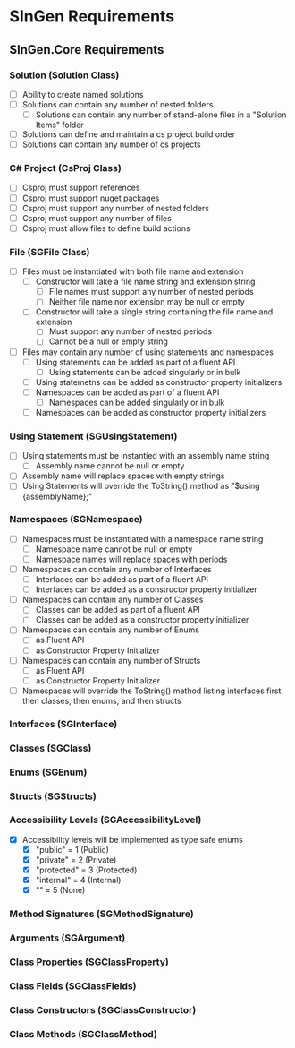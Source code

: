# SlnGen Requirements


## SlnGen.Core Requirements
### Solution (Solution Class)
- [ ] Ability to create named solutions
- [ ] Solutions can contain any number of nested folders
  - [ ] Solutions can contain any number of stand-alone files in a "Solution Items" folder
- [ ] Solutions can define and maintain a cs project build order
- [ ] Solutions can contain any number of cs projects

### C# Project (CsProj Class)
- [ ] Csproj must support references
- [ ] Csproj must support nuget packages
- [ ] Csproj must support any number of nested folders
- [ ] Csproj must support any number of files
- [ ] Csproj must allow files to define build actions

### File (SGFile Class)
- [ ] Files must be instantiated with both file name and extension
  - [ ] Constructor will take a file name string and extension string
    - [ ] File names must support any number of nested periods
    - [ ] Neither file name nor extension may be null or empty
  - [ ] Constructor will take a single string containing the file name and extension
    - [ ] Must support any number of nested periods
    - [ ] Cannot be a null or empty string
- [ ] Files may contain any number of using statements and namespaces
  - [ ] Using statements can be added as part of a fluent API
    - [ ] Using statements can be added singularly or in bulk
  - [ ] Using statemetns can be added as constructor property initializers
  - [ ] Namespaces can be added as part of a fluent API
    - [ ] Namespaces can be added singularly or in bulk
  - [ ] Namespaces can be added as constructor property initializers

### Using Statement (SGUsingStatement)
- [ ] Using statements must be instantied with an assembly name string
  - [ ] Assembly name cannot be null or empty
- [ ] Assembly name will replace spaces with empty strings
- [ ] Using Statements will override the ToString() method as "$using {assemblyName};"

### Namespaces (SGNamespace)
- [ ] Namespaces must be instantiated with a namespace name string
  - [ ] Namespace name cannot be null or empty
  - [ ] Namespace names will replace spaces with periods
- [ ] Namespaces can contain any number of Interfaces
  - [ ] Interfaces can be added as part of a fluent API
  - [ ] Interfaces can be added as a constructor property initializer
- [ ] Namespaces can contain any number of Classes
  - [ ] Classes can be added as part of a fluent API
  - [ ] Classes can be added as a constructor property initializer
- [ ] Namespaces can contain any number of Enums
  - [ ] as Fluent API
  - [ ] as Constructor Property Initializer
- [ ] Namespaces can contain any number of Structs
  - [ ] as Fluent API
  - [ ] as Constructor Property Initializer
- [ ] Namespaces will override the ToString() method listing interfaces first, then classes, then enums, and then structs

### Interfaces (SGInterface)

### Classes (SGClass)

### Enums (SGEnum)

### Structs (SGStructs)

### Accessibility Levels (SGAccessibilityLevel)
- [x] Accessibility levels will be implemented as type safe enums
  - [x] "public" = 1 (Public)
  - [x] "private" = 2 (Private)
  - [x] "protected" = 3 (Protected)
  - [x] "internal" = 4 (Internal)
  - [x] "" = 5 (None)

### Method Signatures (SGMethodSignature)

### Arguments (SGArgument)

### Class Properties (SGClassProperty)

### Class Fields (SGClassFields)

### Class Constructors (SGClassConstructor)

### Class Methods (SGClassMethod)